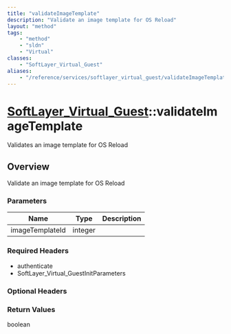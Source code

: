 ```yaml
---
title: "validateImageTemplate"
description: "Validate an image template for OS Reload"
layout: "method"
tags:
    - "method"
    - "sldn"
    - "Virtual"
classes:
    - "SoftLayer_Virtual_Guest"
aliases:
    - "/reference/services/softlayer_virtual_guest/validateImageTemplate"
---
```

# [SoftLayer_Virtual_Guest](/reference/services/SoftLayer_Virtual_Guest)::validateImageTemplate

Validates an image template for OS Reload


## Overview 
Validate an image template for OS Reload 

### Parameters 
|Name | Type | Description |
| --- | --- | --- |
|imageTemplateId| integer| |


### Required Headers
* authenticate
* SoftLayer_Virtual_GuestInitParameters

### Optional Headers

### Return Values
boolean

